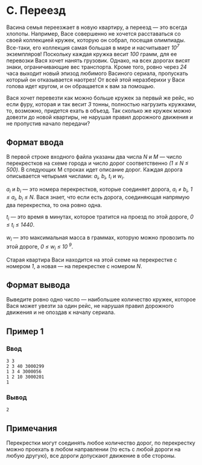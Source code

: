 # C. Переезд

Васина семья переезжает в новую квартиру, а переезд — это всегда хлопоты. Например, Васе совершенно не хочется
расставаться со своей коллекцией кружек, которую он собрал, посещая олимпиады. Все-таки, его коллекция самая большая в
мире и насчитывает _10<sup>7</sup>_ экземпляров! Поскольку каждая кружка весит _100_ грамм, для ее перевозки Вася хочет
нанять грузовик. Однако, на всех дорогах висят знаки, ограничивающие вес транспорта. Кроме того, ровно через _24_ часа
выходит новый эпизод любимого Васиного сериала, пропускать который он отказывается наотрез! От всей этой неразберихи у
Васи голова идет кругом, и он обращается к вам за помощью.

Вася хочет перевезти как можно больше кружек за первый же рейс, но если фуру, которая и так весит _3_ тонны, полностью
нагрузить кружками, то, возможно, придется ехать в объезд. Так сколько же кружек можно довезти до новой квартиры, не
нарушая правил дорожного движения и не пропустив начало передачи?

## Формат ввода

В первой строке входного файла указаны два числа _N_ и _M_ — число перекрестков на схеме города и число дорог
соответственно _(1 ≤ N ≤ 500)_. В следующих M строках идет описание дорог. Каждая дорога описывается четырьмя числами:
_a<sub>i</sub>, b<sub>i</sub>, t<sub>i</sub>_ и _w<sub>i</sub>_.

_a<sub>i</sub>_ и _b<sub>i</sub>_ — это номера перекрестков, которые соединяет дорога, _a<sub>i</sub> ≠ b<sub>i</sub>,
1 ≤ a<sub>i</sub>, b<sub>i</sub> ≤ N_. Вася знает, что если есть дорога, соединяющая напрямую два перекрестка, то она
ровно одна.

_t<sub>i</sub>_ — это время в минутах, которое тратится на проезд по этой дороге, _0 ≤ t<sub>i</sub> ≤ 1440_.

_w<sub>i</sub>_ — это максимальная масса в граммах, которую можно провозить по этой дороге, _0 ≤ w<sub>i</sub> ≤ 10<sup>
9</sup>_.

Старая квартира Васи находится на этой схеме на перекрестке с номером _1_, а новая — на перекрестке с номером _N_.

## Формат вывода

Выведите ровно одно число — наибольшее количество кружек, которое Вася может увезти за один рейс, не нарушая правил
дорожного движения и не опоздав к началу сериала.

## Пример 1

### Ввод

    3 3
    2 3 40 3000299
    1 3 4 3000056
    1 2 10 3000201
    1

### Вывод

    2

## Примечания

Перекрестки могут соединять любое количество дорог, по перекрестку можно проехать в любом направлении (то есть с любой
дороги на любую другую), все дороги допускают движение в обе стороны.